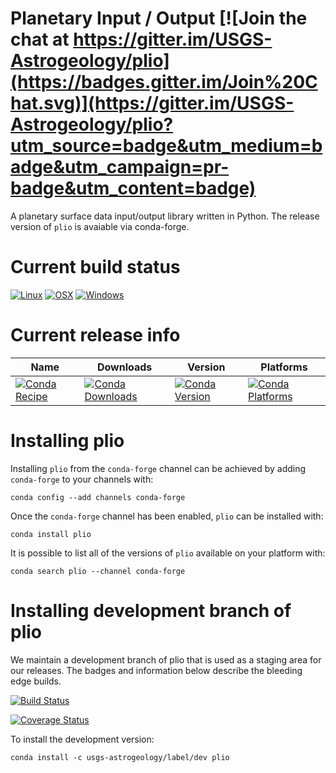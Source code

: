Planetary Input / Output [![Join the chat at https://gitter.im/USGS-Astrogeology/plio](https://badges.gitter.im/Join%20Chat.svg)](https://gitter.im/USGS-Astrogeology/plio?utm_source=badge&utm_medium=badge&utm_campaign=pr-badge&utm_content=badge)
===============================

A planetary surface data input/output library written in Python. The release version of `plio` is avaiable via conda-forge. 

Current build status
====================

[![Linux](https://img.shields.io/circleci/project/github/conda-forge/plio-feedstock/master.svg?label=Linux)](https://circleci.com/gh/conda-forge/plio-feedstock)
[![OSX](https://img.shields.io/travis/conda-forge/plio-feedstock/master.svg?label=macOS)](https://travis-ci.org/conda-forge/plio-feedstock)
[![Windows](https://img.shields.io/appveyor/ci/conda-forge/plio-feedstock/master.svg?label=Windows)](https://ci.appveyor.com/project/conda-forge/plio-feedstock/branch/master)

Current release info
====================

| Name | Downloads | Version | Platforms |
| --- | --- | --- | --- |
| [![Conda Recipe](https://img.shields.io/badge/recipe-plio-green.svg)](https://anaconda.org/conda-forge/plio) | [![Conda Downloads](https://img.shields.io/conda/dn/conda-forge/plio.svg)](https://anaconda.org/conda-forge/plio) | [![Conda Version](https://img.shields.io/conda/vn/conda-forge/plio.svg)](https://anaconda.org/conda-forge/plio) | [![Conda Platforms](https://img.shields.io/conda/pn/conda-forge/plio.svg)](https://anaconda.org/conda-forge/plio) |

Installing plio
===============

Installing `plio` from the `conda-forge` channel can be achieved by adding `conda-forge` to your channels with:

```
conda config --add channels conda-forge
```

Once the `conda-forge` channel has been enabled, `plio` can be installed with:

```
conda install plio
```

It is possible to list all of the versions of `plio` available on your platform with:

```
conda search plio --channel conda-forge
```

Installing development branch of plio
=====================================

We maintain a development branch of plio that is used as a staging area for our releases. The badges and information below describe the bleeding edge builds.

[![Build Status](https://travis-ci.org/USGS-Astrogeology/plio.svg?branch=dev)](https://travis-ci.org/USGS-Astrogeology/plio)

[![Coverage Status](https://coveralls.io/repos/github/USGS-Astrogeology/plio/badge.svg?branch=master)](https://coveralls.io/github/USGS-Astrogeology/plio?branch=master)

To install the development version: 

```
conda install -c usgs-astrogeology/label/dev plio
```

